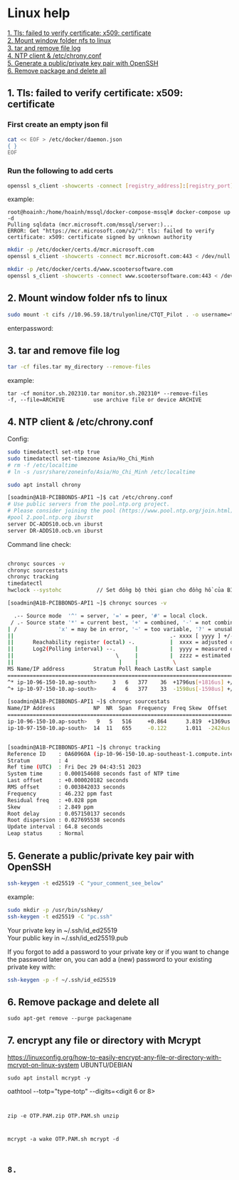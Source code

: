 # Linux help
[1. Tls: failed to verify certificate: x509: certificate](#1-tls-failed-to-verify-certificate-x509-certificate) <br/>
[2. Mount window folder nfs to linux](#2-mount-window-folder-nfs-to-linux) <br/>
[3. tar and remove file log](#3-tar-and-remove-file-log) <br/>
[4. NTP client & /etc/chrony.conf](#4-ntp-client--etcchronyconf) <br/>
[5. Generate a public/private key pair with OpenSSH](#5-generate-a-publicprivate-key-pair-with-openssh) <br/>
[6. Remove package and delete all ](#6-remove-package-and-delete-all) <br/>

## 1. Tls: failed to verify certificate: x509: certificate 
### First create an empty json fil
```bash
cat << EOF > /etc/docker/daemon.json
{ }
EOF
```
### Run the following to add certs
```bash
openssl s_client -showcerts -connect [registry_address]:[registry_port] < /dev/null | sed -ne '/-BEGIN CERTIFICATE-/,/-END CERTIFICATE-/p' > /etc/docker/certs.d/[registry_address]/ca.crt
```
example:
```log
root@hoainh:/home/hoainh/mssql/docker-compose-mssql# docker-compose up -d
Pulling sqldata (mcr.microsoft.com/mssql/server:)...
ERROR: Get "https://mcr.microsoft.com/v2/": tls: failed to verify certificate: x509: certificate signed by unknown authority
```
```bash
mkdir -p /etc/docker/certs.d/mcr.microsoft.com
openssl s_client -showcerts -connect mcr.microsoft.com:443 < /dev/null | sed -ne '/-BEGIN CERTIFICATE-/,/-END CERTIFICATE-/p' > /etc/docker/certs.d/mcr.microsoft.com/ca.crt
```
```bash
mkdir -p /etc/docker/certs.d/www.scootersoftware.com
openssl s_client -showcerts -connect www.scootersoftware.com:443 < /dev/null | sed -ne '/-BEGIN CERTIFICATE-/,/-END CERTIFICATE-/p' > /etc/docker/certs.d/www.scootersoftware.com/ca.crt
```

## 2. Mount window folder nfs to linux
```bash
sudo mount -t cifs //10.96.59.18/trulyonline/CTQT_Pilot . -o username=trulyonline
```
enterpassword:
 
## 3. tar and remove file log
```bash
tar -cf files.tar my_directory --remove-files
```
example:
```log
tar -cf monitor.sh.202310.tar monitor.sh.202310* --remove-files
-f, --file=ARCHIVE         use archive file or device ARCHIVE
```


## 4. NTP client & /etc/chrony.conf
Config:
```bash
sudo timedatectl set-ntp true 
sudo timedatectl set-timezone Asia/Ho_Chi_Minh
# rm -f /etc/localtime
# ln -s /usr/share/zoneinfo/Asia/Ho_Chi_Minh /etc/localtime

sudo apt install chrony

[soadmin@A1B-PCIBBONDS-API1 ~]$ cat /etc/chrony.conf
# Use public servers from the pool.ntp.org project.
# Please consider joining the pool (https://www.pool.ntp.org/join.html).
#pool 2.pool.ntp.org iburst
server DC-ADDS10.ocb.vn iburst
server DR-ADDS10.ocb.vn iburst
```

Command line check:
```bash

chronyc sources -v
chronyc sourcestats
chronyc tracking
timedatectl
hwclock --systohc           // Set đồng bộ thời gian cho đồng hồ của BIOS (Đồng hồ phần cứng) 
```


```bash
[soadmin@A1B-PCIBBONDS-API1 ~]$ chronyc sources -v

  .-- Source mode  '^' = server, '=' = peer, '#' = local clock.
 / .- Source state '*' = current best, '+' = combined, '-' = not combined,
| /             'x' = may be in error, '~' = too variable, '?' = unusable.
||                                                 .- xxxx [ yyyy ] +/- zzzz
||      Reachability register (octal) -.           |  xxxx = adjusted offset,
||      Log2(Polling interval) --.      |          |  yyyy = measured offset,
||                                \     |          |  zzzz = estimated error.
||                                 |    |           \
MS Name/IP address         Stratum Poll Reach LastRx Last sample
===============================================================================
^* ip-10-96-150-10.ap-south>     3   6   377    36  +1796us[+1816us] +/-   57ms
^+ ip-10-97-150-10.ap-south>     4   6   377    33  -1598us[-1598us] +/-  104ms

[soadmin@A1B-PCIBBONDS-API1 ~]$ chronyc sourcestats
Name/IP Address            NP  NR  Span  Frequency  Freq Skew  Offset  Std Dev
==============================================================================
ip-10-96-150-10.ap-south>   9   5   516     +0.864      3.819  +1369us   357us
ip-10-97-150-10.ap-south>  14  11   655     -0.122      1.011  -2424us   185us


[soadmin@A1B-PCIBBONDS-API1 ~]$ chronyc tracking
Reference ID    : 0A60960A (ip-10-96-150-10.ap-southeast-1.compute.internal)
Stratum         : 4
Ref time (UTC)  : Fri Dec 29 04:43:51 2023
System time     : 0.000154608 seconds fast of NTP time
Last offset     : +0.000020182 seconds
RMS offset      : 0.003842033 seconds
Frequency       : 46.232 ppm fast
Residual freq   : +0.028 ppm
Skew            : 2.849 ppm
Root delay      : 0.057150137 seconds
Root dispersion : 0.027695538 seconds
Update interval : 64.8 seconds
Leap status     : Normal
```

## 5. Generate a public/private key pair with OpenSSH
```bash
ssh-keygen -t ed25519 -C "your_comment_see_below"
```
example:
```bash
sudo mkdir -p /usr/bin/sshkey/
ssh-keygen -t ed25519 -C "pc.ssh"
```
Your private key in ~/.ssh/id_ed25519 \
Your public key in ~/.ssh/id_ed25519.pub

If you forgot to add a password to your private key or if you want to change the password later on, you can add a (new) password to your existing private key with:
```bash
ssh-keygen -p -f ~/.ssh/id_ed25519
```

  

## 6. Remove package and delete all  
```
sudo apt-get remove --purge packagename
```

## 7. encrypt any file or directory with Mcrypt
https://linuxconfig.org/how-to-easily-encrypt-any-file-or-directory-with-mcrypt-on-linux-system
UBUNTU/DEBIAN
```
sudo apt install mcrypt -y
```
oathtool --totp="type-totp" --digits=<digit 6 or 8> <code>

zip -e OTP.PAM.zip OTP.PAM.sh
unzip <name-file>

mcrypt -a wake OTP.PAM.sh
mcrypt -d <name-file> 

## 8. ####
